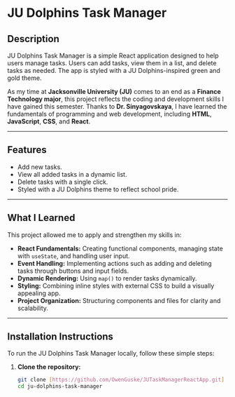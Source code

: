 # JU Dolphins Task Manager

## Description
JU Dolphins Task Manager is a simple React application designed to help users manage tasks. Users can add tasks, view them in a list, and delete tasks as needed. The app is styled with a JU Dolphins-inspired green and gold theme.

As my time at **Jacksonville University (JU)** comes to an end as a **Finance Technology major**, this project reflects the coding and development skills I have gained this semester. Thanks to **Dr. Sinyagovskaya**, I have learned the fundamentals of programming and web development, including **HTML**, **JavaScript**, **CSS**, and **React**.

---

## Features
- Add new tasks.
- View all added tasks in a dynamic list.
- Delete tasks with a single click.
- Styled with a JU Dolphins theme to reflect school pride.

---

## What I Learned
This project allowed me to apply and strengthen my skills in:
- **React Fundamentals:** Creating functional components, managing state with `useState`, and handling user input.
- **Event Handling:** Implementing actions such as adding and deleting tasks through buttons and input fields.
- **Dynamic Rendering:** Using `map()` to render tasks dynamically.
- **Styling:** Combining inline styles with external CSS to build a visually appealing app.
- **Project Organization:** Structuring components and files for clarity and scalability.

---

## Installation Instructions
To run the JU Dolphins Task Manager locally, follow these simple steps:

1. **Clone the repository:**
   ```bash
   git clone [https://github.com/OwenGuske/JUTaskManagerReactApp.git]
   cd ju-dolphins-task-manager
